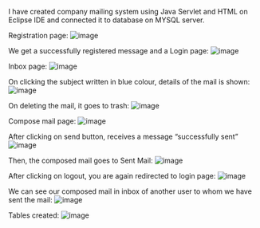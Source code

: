 I have created company mailing system using Java Servlet and HTML on Eclipse IDE and connected it to database on MYSQL server.

Registration page: 
![image](https://github.com/cheshta-jani/Company-intranet-mailing-system/assets/122821547/55051748-fd0b-4ed8-9ac5-d493422640e5)

We get a successfully registered message and a Login page:
![image](https://github.com/cheshta-jani/Company-intranet-mailing-system/assets/122821547/dac11553-2b12-429f-b384-d210a45441d8)

Inbox page: 
![image](https://github.com/cheshta-jani/Company-intranet-mailing-system/assets/122821547/b609881d-d179-4b65-a5ae-64e22e2e37bd)

On clicking the subject written in blue colour, details of the mail is shown:
![image](https://github.com/cheshta-jani/Company-intranet-mailing-system/assets/122821547/b468d720-d3a4-4d3d-b3e6-64c98d5a2edc)
  
On deleting the mail, it goes to trash:
![image](https://github.com/cheshta-jani/Company-intranet-mailing-system/assets/122821547/7aeec8c1-8751-4072-ad21-3e0a3c2946b6)
 
Compose mail page: 
![image](https://github.com/cheshta-jani/Company-intranet-mailing-system/assets/122821547/a6f3c7a7-80e9-4106-bf55-669d6b5f8150)
 
After clicking on send button, receives a message “successfully sent”
![image](https://github.com/cheshta-jani/Company-intranet-mailing-system/assets/122821547/9a35b17a-b66a-4e53-99e5-d488fffd80f6)
 
Then, the composed mail goes to Sent Mail: 
![image](https://github.com/cheshta-jani/Company-intranet-mailing-system/assets/122821547/de364de1-b561-4f35-9d22-af287351b301)
 
After clicking on logout, you are again redirected to login page:
![image](https://github.com/cheshta-jani/Company-intranet-mailing-system/assets/122821547/372f5cde-c12a-40a5-a07a-0581fa4bc274)

We can see our composed mail in inbox of another user to whom we have sent the mail: 
![image](https://github.com/cheshta-jani/Company-intranet-mailing-system/assets/122821547/6bce10db-4082-447e-a3cf-0eae253262bf)
 
Tables created: 
![image](https://github.com/cheshta-jani/Company-intranet-mailing-system/assets/122821547/ab6f2cc3-7fb6-47ba-887b-cdab0889bd19)

 
